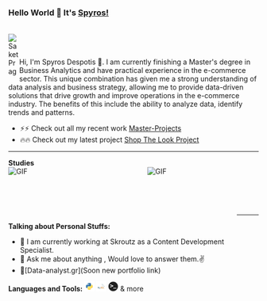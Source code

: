 ### Hello World 👋 It's [Spyros!](https://www.linkedin.com/in/spyros-despotis)

<br/>


<a href="https://www.linkedin.com/in/spyros-despotis">
<img align="left" alt="Saket Prag" width="22px" src="https://cdn.jsdelivr.net/npm/simple-icons@v3/icons/linkedin.svg" />
</a>
<a href="">
</a>
<a href="">
</a>
<a href="">
</a>
<br />

<br />

Hi, I'm Spyros Despotis 🙌. I am currently finishing a Master's degree in Business Analytics and have practical experience in the e-commerce sector. This unique combination has given me a strong understanding of data analysis and business strategy, allowing me to provide data-driven solutions that drive growth and improve operations in the e-commerce industry. The benefits of this include the ability to analyze data, identify trends and patterns.


- ⚡⚡ Check out all my recent work [Master-Projects](https://github.com/sdespotis/Master-Projects)
- 🔥🔥 Check out my latest project [Shop The Look Project](https://github.com/sdespotis/fashion_product_recommendation_engine)



***

**Studies**
<br />
<img align="left" alt="GIF" height="110"  width="280" src="https://i.ibb.co/QmhRKm2/90.png" /><img align="left" alt="GIF" height="110"  width="180" src="https://i.ibb.co/S6DN0Rv/9090.jpg" /><br />

<br />
<br />
<br />

***

**Talking about Personal Stuffs:**

- 🔭 I am currently working at Skroutz as a Content Development Specialist.
- 💬 Ask me about anything , Would love to answer them.✌
- 📝[Data-analyst.gr](Soon new portfolio link)



**Languages and Tools:**
<code><img height="20" src="https://raw.githubusercontent.com/github/explore/80688e429a7d4ef2fca1e82350fe8e3517d3494d/topics/python/python.png"></code>
<code><img height="20" src="https://raw.githubusercontent.com/github/explore/80688e429a7d4ef2fca1e82350fe8e3517d3494d/topics/mysql/mysql.png"></code>
<code><img height="20" src="https://raw.githubusercontent.com/github/explore/80688e429a7d4ef2fca1e82350fe8e3517d3494d/topics/terminal/terminal.png"></code>
& more


